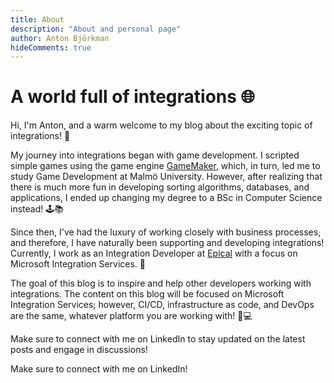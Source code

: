 ```yaml
---
title: About
description: "About and personal page"
author: Anton Björkman
hideComments: true
---
```



# A world full of integrations 🌐

Hi, I'm Anton, and a warm welcome to my blog about the exciting topic of integrations! 🚀

My journey into integrations began with game development. I scripted simple games using the game engine [GameMaker](https://gamemaker.io/en), which, in turn, led me to study Game Development at Malmö University. However, after realizing that there is much more fun in developing sorting algorithms, databases, and applications, I ended up changing my degree to a BSc in Computer Science instead! 🕹️📚

Since then, I've had the luxury of working closely with business processes, and therefore, I have naturally been supporting and developing integrations! Currently, I work as an Integration Developer at [Epical](https://www.epicalgroup.com/en) with a focus on Microsoft Integration Services. 💼

The goal of this blog is to inspire and help other developers working with integrations. The content on this blog will be focused on Microsoft Integration Services; however, CI/CD, infrastructure as code, and DevOps are the same, whatever platform you are working with! 🔗💻

Make sure to connect with me on LinkedIn to stay updated on the latest posts and engage in discussions!

Make sure to connect with me on LinkedIn!
<div class="LI-profile-badge"  data-version="v1" data-size="large" data-locale="sv_SE" data-type="horizontal" data-theme="dark" data-vanity="anton-björkman-447a1a1b1"></div>
<script type="text/javascript" src="https://platform.linkedin.com/badges/js/profile.js" async defer></script>
